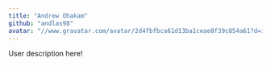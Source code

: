 ```yaml
---
title: "Andrew Ohakam"
github: "andlas98"
avatar: "//www.gravatar.com/avatar/2d4fbfbca61d13ba1ceae8f39c854a61?d=identicon"
---
```


User description here!
